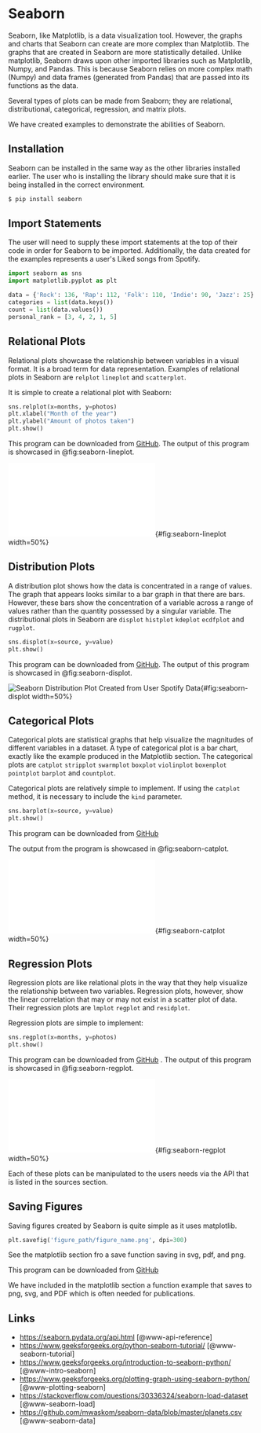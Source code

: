 # Seaborn

Seaborn, like Matplotlib, is a data visualization tool. However, the
graphs and charts that Seaborn can create are more complex than
Matplotlib. The graphs that are created in Seaborn are more
statistically detailed. Unlike matplotlib, Seaborn draws upon other
imported libraries such as Matplotlib, Numpy, and Pandas. This is
because Seaborn relies on more complex math (Numpy) and data frames
(generated from Pandas) that are passed into its functions as the
data.

Several types of plots can be made from Seaborn; they are relational,
distributional, categorical, regression, and matrix plots.

We have created examples to demonstrate the abilities of Seaborn.

## Installation

Seaborn can be installed in the same way as the other libraries
installed earlier. The user who is installing the library should make
sure that it is being installed in the correct environment.

```bash
$ pip install seaborn
```

## Import Statements

The user will need to supply these import statements at the top of
their code in order for Seaborn to be imported. Additionally, the
data created for the examples represents a user's Liked songs from
Spotify.

```python
import seaborn as sns
import matplotlib.pyplot as plt

data = {'Rock': 136, 'Rap': 112, 'Folk': 110, 'Indie': 90, 'Jazz': 25}
categories = list(data.keys())
count = list(data.values())
personal_rank = [3, 4, 2, 1, 5]
```

## Relational Plots

Relational plots showcase the relationship between variables in a
visual format. It is a broad term for data representation. Examples of
relational plots in Seaborn are `relplot` `lineplot` and
`scatterplot`.

It is simple to create a relational plot with Seaborn:

```python
sns.relplot(x=months, y=photos)
plt.xlabel("Month of the year")
plt.ylabel("Amount of photos taken")
plt.show()
```

This program can be downloaded from
[GitHub](https://github.com/cybertraining-dsc/reu2022/blob/main/project/graphics/examples/seaborn-images.py). 
The output of this program is showcased in @fig:seaborn-lineplot.

![Seaborn Line Plot Created from User Spotify Data](examples/images/seaborn-lineplot.pdf){#fig:seaborn-lineplot width=50%}

## Distribution Plots

A distribution plot shows how the data is concentrated in a range of
values. The graph that appears looks similar to a bar graph in that
there are bars. However, these bars show the concentration of a
variable across a range of values rather than the quantity possessed
by a singular variable. The distributional plots in Seaborn are
`displot` `histplot` `kdeplot` `ecdfplot` and `rugplot`.

```python
sns.displot(x=source, y=value)
plt.show()
```

This program can be downloaded from
[GitHub](https://github.com/cybertraining-dsc/reu2022/blob/main/project/graphics/examples/seaborn-images.py).
The output of this program is showcased in @fig:seaborn-displot.

![Seaborn Distribution Plot Created from User Spotify Data](examples/images/seaborn-displot.svg){#fig:seaborn-displot width=50%}


## Categorical Plots

Categorical plots are statistical graphs that help visualize the
magnitudes of different variables in a dataset. A type of categorical
plot is a bar chart, exactly like the example produced in the
Matplotlib section. The categorical plots are `catplot` `stripplot`
`swarmplot` `boxplot` `violinplot` `boxenplot` `pointplot` `barplot`
and `countplot`.

Categorical plots are relatively simple to implement. If using the
`catplot` method, it is necessary to include the `kind` parameter.

```python
sns.barplot(x=source, y=value)
plt.show()
```

This program can be downloaded
from [GitHub](https://github.com/cybertraining-dsc/reu2022/blob/main/project/graphics/examples/seaborn-images.py)

The output from the program is showcased in @fig:seaborn-catplot.

![Seaborn Categorical Plot Created from User Spotify Data](examples/images/seaborn-catplot.pdf){#fig:seaborn-catplot width=50%}

## Regression Plots

Regression plots are like relational plots in the way that they help
visualize the relationship between two variables. Regression plots,
however, show the linear correlation that may or may not exist in a
scatter plot of data. Their regression plots are `lmplot` `regplot`
and `residplot`.

Regression plots are simple to implement:

```python
sns.regplot(x=months, y=photos)
plt.show()
```

This program can be downloaded from
[GitHub](https://github.com/cybertraining-dsc/reu2022/blob/main/project/graphics/examples/seaborn-images.py)
. The output of this program is showcased in @fig:seaborn-regplot.

![Seaborn Regression Plot Created from User Spotify Data](examples/images/seaborn-regplot.pdf){#fig:seaborn-regplot width=50%} 

Each of these plots can be manipulated to the users needs via the API
that is listed in the sources section.

## Saving Figures

Saving figures created by Seaborn is quite simple as it uses matplotlib.

```python
plt.savefig('figure_path/figure_name.png', dpi=300)
```

See the matplotlib section fro a save function saving in svg, pdf, and png.

This program can be downloaded from
[GitHub](https://github.com/cybertraining-dsc/reu2022/blob/main/project/graphics/examples/seaborn-images.py)

We have included in the matplotlib section a function example that saves to png, 
svg, and PDF which is often needed for publications.

## Links

* <https://seaborn.pydata.org/api.html> [@www-api-reference]
* <https://www.geeksforgeeks.org/python-seaborn-tutorial/> [@www-seaborn-tutorial]
* <https://www.geeksforgeeks.org/introduction-to-seaborn-python/> [@www-intro-seaborn]
* <https://www.geeksforgeeks.org/plotting-graph-using-seaborn-python/> [@www-plotting-seaborn]
* <https://stackoverflow.com/questions/30336324/seaborn-load-dataset> [@www-seaborn-load]
* <https://github.com/mwaskom/seaborn-data/blob/master/planets.csv> [@www-seaborn-data]